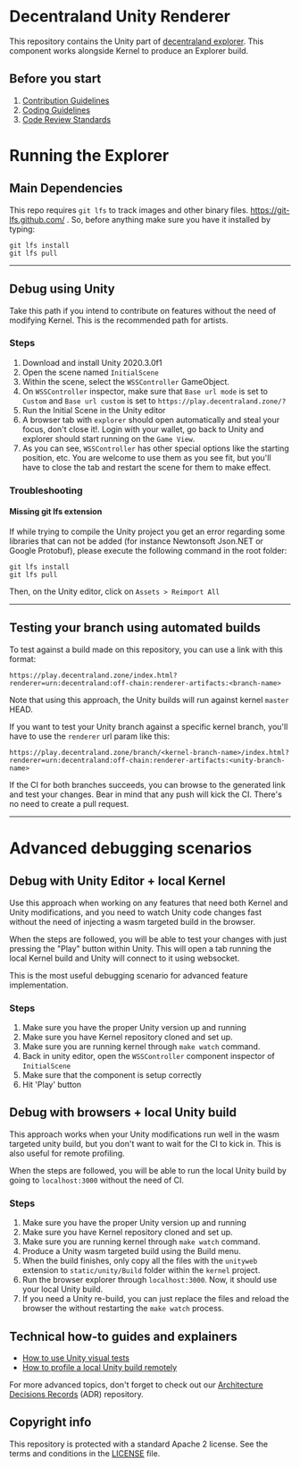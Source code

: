 # Decentraland Unity Renderer

This repository contains the Unity part of [decentraland explorer](https://play.decentraland.org). This component works alongside Kernel to produce an Explorer build.

## Before you start

1. [Contribution Guidelines](.github/CONTRIBUTING.md)
2. [Coding Guidelines](docs/style-guidelines.md)
3. [Code Review Standards](docs/code-review-standards.md)

# Running the Explorer

## Main Dependencies

This repo requires `git lfs` to track images and other binary files. https://git-lfs.github.com/ .
So, before anything make sure you have it installed by typing:

    git lfs install
    git lfs pull
    
---

## Debug using Unity

Take this path if you intend to contribute on features without the need of modifying Kernel.
This is the recommended path for artists.

### Steps

1. Download and install Unity 2020.3.0f1
2. Open the scene named `InitialScene`
3. Within the scene, select the `WSSController` GameObject.
4. On `WSSController` inspector, make sure that `Base url mode` is set to `Custom` 
and `Base url custom` is set to `https://play.decentraland.zone/?`
5. Run the Initial Scene in the Unity editor
6. A browser tab with `explorer` should open automatically and steal your focus, don't close it!. Login with your wallet, go back to Unity and explorer should start running on the `Game View`.
7. As you can see, `WSSController` has other special options like the starting position, etc. You are welcome to use them as you see fit, but you'll have to close the tab and restart the scene for them to make effect.

### Troubleshooting

#### Missing git lfs extension
If while trying to compile the Unity project you get an error regarding some libraries that can not be added (for instance Newtonsoft
Json.NET or Google Protobuf), please execute the following command in the root folder:

    git lfs install
    git lfs pull

Then, on the Unity editor, click on `Assets > Reimport All`

---

## Testing your branch using automated builds

To test against a build made on this repository, you can use a link with this format:
    
    https://play.decentraland.zone/index.html?renderer=urn:decentraland:off-chain:renderer-artifacts:<branch-name>

Note that using this approach, the Unity builds will run against kernel `master` HEAD.

If you want to test your Unity branch against a specific kernel branch, you'll have to use the `renderer` url param like this: 

    https://play.decentraland.zone/branch/<kernel-branch-name>/index.html?renderer=urn:decentraland:off-chain:renderer-artifacts:<unity-branch-name>

If the CI for both branches succeeds, you can browse to the generated link and test your changes. Bear in mind that any push will kick the CI. There's no need to create a pull request.

---
<a name="advanced-debugging-scenarios"></a>
# Advanced debugging scenarios

## Debug with Unity Editor + local Kernel

Use this approach when working on any features that need both Kernel and Unity modifications, and you need to watch Unity code changes fast without the need of injecting a wasm targeted build in the browser. 

When the steps are followed, you will be able to test your changes with just pressing the "Play" button within Unity. This will open a tab running the local Kernel build and Unity will connect to it using websocket. 

This is the most useful debugging scenario for advanced feature implementation.

### Steps

1. Make sure you have the proper Unity version up and running
2. Make sure you have Kernel repository cloned and set up.
3. Make sure you are running kernel through `make watch` command.
4. Back in unity editor, open the `WSSController` component inspector of `InitialScene`
5. Make sure that the component is setup correctly
6. Hit 'Play' button

## Debug with browsers + local Unity build

This approach works when your Unity modifications run well in the wasm targeted unity build, but you don't want to wait for the CI to kick in. This is also useful for remote profiling. 

When the steps are followed, you will be able to run the local Unity build by going to `localhost:3000` without the need of CI.

### Steps

1. Make sure you have the proper Unity version up and running
2. Make sure you have Kernel repository cloned and set up.
3. Make sure you are running kernel through `make watch` command.
4. Produce a Unity wasm targeted build using the Build menu.
5. When the build finishes, only copy all the files with the `unityweb` extension to `static/unity/Build` folder within the `kernel` project.
6. Run the browser explorer through `localhost:3000`. Now, it should use your local Unity build.
7. If you need a Unity re-build, you can just replace the files and reload the browser the without restarting the `make watch` process.

## Technical how-to guides and explainers

- [How to use Unity visual tests](docs/how-to-use-unity-visual-tests.md)
- [How to profile a local Unity build remotely](docs/how-to-profile-a-local-unity-build-remotely.md)

For more advanced topics, don't forget to check out our [Architecture Decisions Records](https://github.com/decentraland/adr) (ADR) repository. 

## Copyright info

This repository is protected with a standard Apache 2 license. See the terms and conditions in the [LICENSE](https://github.com/decentraland/unity-client/blob/master/LICENSE) file.
